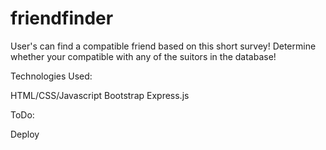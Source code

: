 # friendfinder

User's can find a compatible friend based on this short survey! Determine whether your compatible with any of the suitors in the database!

Technologies Used:

HTML/CSS/Javascript
Bootstrap
Express.js

ToDo:

Deploy
